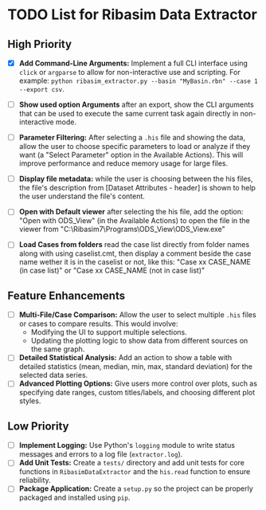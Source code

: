 # TODO List for Ribasim Data Extractor

## High Priority
- [x] **Add Command-Line Arguments:** Implement a full CLI interface using `click` or `argparse` to allow for non-interactive use and scripting. For example: `python ribasim_extractor.py --basin "MyBasin.rbn" --case 1 --export csv`.
- [ ] **Show used option Arguments** after an export, show the CLI arguments that can be used to execute the same current task again directly in non-interactive mode.
- [ ] **Parameter Filtering:** After selecting a `.his` file and showing the data, allow the user to choose specific parameters to load or analyze if they want (a "Select Parameter" option in the Available Actions). This will improve performance and reduce memory usage for large files.
- [ ] **Display file metadata:** while the user is choosing between the his files, the file's description from [Dataset Attributes - header] is shown to help the user understand the file's content.
- [ ] **Open with Default viewer** after selecting the his file, add the option: "Open with ODS_View" (in the Available Actions) to open the file in the viewer from "C:\Ribasim7\Programs\ODS_View\ODS_View.exe"
- [ ] **Load Cases from folders** read the case list directly from folder names along with using caselist.cmt, then display a comment beside the case name wether it is in the caselist or not, like this: "Case xx CASE_NAME (in case list)" or "Case xx CASE_NAME (not in case list)"


## Feature Enhancements
- [ ] **Multi-File/Case Comparison:** Allow the user to select multiple `.his` files or cases to compare results. This would involve:
    - Modifying the UI to support multiple selections.
    - Updating the plotting logic to show data from different sources on the same graph.
- [ ] **Detailed Statistical Analysis:** Add an action to show a table with detailed statistics (mean, median, min, max, standard deviation) for the selected data series.
- [ ] **Advanced Plotting Options:** Give users more control over plots, such as specifying date ranges, custom titles/labels, and choosing different plot styles.

## Low Priority
- [ ] **Implement Logging:** Use Python's `logging` module to write status messages and errors to a log file (`extractor.log`).
- [ ] **Add Unit Tests:** Create a `tests/` directory and add unit tests for core functions in `RibasimDataExtractor` and the `his.read` function to ensure reliability.
- [ ] **Package Application:** Create a `setup.py` so the project can be properly packaged and installed using `pip`.
